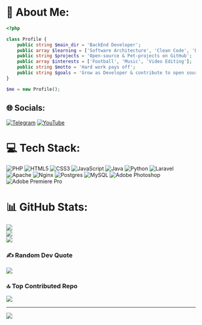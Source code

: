 # 💫 About Me:
```php
<?php

class Profile {
    public string $main_dir = 'BackEnd Developer';
    public array $learning = ['Software Architecture', 'Clean Code', 'Databases'];
    public string $projects = 'Open-source & Pet-projects on GitHub';
    public array $interests = ['Football', 'Music', 'Video Editing'];
    public string $motto = 'Hard work pays off';
    public string $goals = 'Grow as Developer & contribute to open source';
}

$me = new Profile();
```

## 🌐 Socials:
[![Telegram](https://img.shields.io/badge/Telegram-2CA5E0?logo=telegram&logoColor=white)](https://t.me/glzgng)
[![YouTube](https://img.shields.io/badge/YouTube-%23FF0000.svg?logo=YouTube&logoColor=white)](https://www.youtube.com/@tsunamicross1061)

# 💻 Tech Stack:
![PHP](https://img.shields.io/badge/php-%23777BB4.svg?style=plastic&logo=php&logoColor=white) ![HTML5](https://img.shields.io/badge/html5-%23E34F26.svg?style=plastic&logo=html5&logoColor=white) ![CSS3](https://img.shields.io/badge/css3-%231572B6.svg?style=plastic&logo=css3&logoColor=white) ![JavaScript](https://img.shields.io/badge/javascript-%23323330.svg?style=plastic&logo=javascript&logoColor=%23F7DF1E) ![Java](https://img.shields.io/badge/java-%23ED8B00.svg?style=plastic&logo=openjdk&logoColor=white) ![Python](https://img.shields.io/badge/python-3670A0?style=plastic&logo=python&logoColor=ffdd54) ![Laravel](https://img.shields.io/badge/laravel-%23FF2D20.svg?style=plastic&logo=laravel&logoColor=white) ![Apache](https://img.shields.io/badge/apache-%23D42029.svg?style=plastic&logo=apache&logoColor=white) ![Nginx](https://img.shields.io/badge/nginx-%23009639.svg?style=plastic&logo=nginx&logoColor=white) ![Postgres](https://img.shields.io/badge/postgres-%23316192.svg?style=plastic&logo=postgresql&logoColor=white) ![MySQL](https://img.shields.io/badge/mysql-4479A1.svg?style=plastic&logo=mysql&logoColor=white) ![Adobe Photoshop](https://img.shields.io/badge/adobe%20photoshop-%2331A8FF.svg?style=plastic&logo=adobe%20photoshop&logoColor=white) ![Adobe Premiere Pro](https://img.shields.io/badge/Adobe%20Premiere%20Pro-9999FF.svg?style=plastic&logo=Adobe%20Premiere%20Pro&logoColor=white)
# 📊 GitHub Stats:
![](https://github-readme-stats.vercel.app/api?username=screwthecap1&theme=dark&hide_border=true&include_all_commits=false&count_private=false)<br/>
![](https://nirzak-streak-stats.vercel.app/?user=screwthecap1&theme=dark&hide_border=true)<br/>
![](https://github-readme-stats.vercel.app/api/top-langs/?username=screwthecap1&theme=dark&hide_border=true&include_all_commits=false&count_private=false&layout=compact)

### ✍️ Random Dev Quote
![](https://quotes-github-readme.vercel.app/api?type=horizontal&theme=dark)

### 🔝 Top Contributed Repo
![](https://github-contributor-stats.vercel.app/api?username=screwthecap1&limit=5&theme=dark&combine_all_yearly_contributions=true)

---
[![](https://visitcount.itsvg.in/api?id=screwthecap1&icon=2&color=9)](https://visitcount.itsvg.in)

<!-- Proudly created with GPRM ( https://gprm.itsvg.in ) -->
